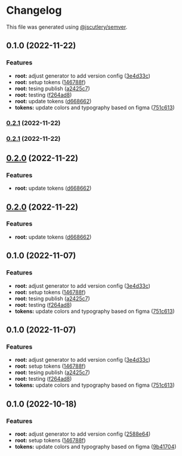 # Changelog

This file was generated using [@jscutlery/semver](https://github.com/jscutlery/semver).

## 0.1.0 (2022-11-22)


### Features

* **root:** adjust generator to add version config ([3e4d33c](https://github.com/mgonc/novatics-ui/commit/3e4d33c02094754a2cf2389d77aa92ea5c1868a5))
* **root:** setup tokens ([146788f](https://github.com/mgonc/novatics-ui/commit/146788f05ca6dfd05685111d5170bde69c8796db))
* **root:** tesing publish ([a2425c7](https://github.com/mgonc/novatics-ui/commit/a2425c7c1529c67544d53033771625f591373c23))
* **root:** testing ([f264ad8](https://github.com/mgonc/novatics-ui/commit/f264ad8d5488626a5bf6cea7d3ac8b586cbec58e))
* **root:** update tokens ([d668662](https://github.com/mgonc/novatics-ui/commit/d668662e71e9f61a2e51ee31429e3bd048c5c23c))
* **tokens:** update colors and typography based on figma ([751c613](https://github.com/mgonc/novatics-ui/commit/751c613b742bd4332fbba29acc8070060a82772e))

### [0.2.1](https://github.com/mgonc/novatics-ui/compare/tokens-0.2.0...tokens-0.2.1) (2022-11-22)

### [0.2.1](https://github.com/mgonc/novatics-ui/compare/tokens-0.2.0...tokens-0.2.1) (2022-11-22)

## [0.2.0](https://github.com/mgonc/novatics-ui/compare/tokens-0.1.0...tokens-0.2.0) (2022-11-22)


### Features

* **root:** update tokens ([d668662](https://github.com/mgonc/novatics-ui/commit/d668662e71e9f61a2e51ee31429e3bd048c5c23c))

## [0.2.0](https://github.com/mgonc/novatics-ui/compare/tokens-0.1.0...tokens-0.2.0) (2022-11-22)


### Features

* **root:** update tokens ([d668662](https://github.com/mgonc/novatics-ui/commit/d668662e71e9f61a2e51ee31429e3bd048c5c23c))

## 0.1.0 (2022-11-07)


### Features

* **root:** adjust generator to add version config ([3e4d33c](https://github.com/mgonc/novatics-ui/commit/3e4d33c02094754a2cf2389d77aa92ea5c1868a5))
* **root:** setup tokens ([146788f](https://github.com/mgonc/novatics-ui/commit/146788f05ca6dfd05685111d5170bde69c8796db))
* **root:** tesing publish ([a2425c7](https://github.com/mgonc/novatics-ui/commit/a2425c7c1529c67544d53033771625f591373c23))
* **root:** testing ([f264ad8](https://github.com/mgonc/novatics-ui/commit/f264ad8d5488626a5bf6cea7d3ac8b586cbec58e))
* **tokens:** update colors and typography based on figma ([751c613](https://github.com/mgonc/novatics-ui/commit/751c613b742bd4332fbba29acc8070060a82772e))

## 0.1.0 (2022-11-07)


### Features

* **root:** adjust generator to add version config ([3e4d33c](https://github.com/mgonc/novatics-ui/commit/3e4d33c02094754a2cf2389d77aa92ea5c1868a5))
* **root:** setup tokens ([146788f](https://github.com/mgonc/novatics-ui/commit/146788f05ca6dfd05685111d5170bde69c8796db))
* **root:** tesing publish ([a2425c7](https://github.com/mgonc/novatics-ui/commit/a2425c7c1529c67544d53033771625f591373c23))
* **root:** testing ([f264ad8](https://github.com/mgonc/novatics-ui/commit/f264ad8d5488626a5bf6cea7d3ac8b586cbec58e))
* **tokens:** update colors and typography based on figma ([751c613](https://github.com/mgonc/novatics-ui/commit/751c613b742bd4332fbba29acc8070060a82772e))

## 0.1.0 (2022-10-18)


### Features

* **root:** adjust generator to add version config ([2588e64](https://github.com/mgonc/novatics-ui/commit/2588e64d92092d4b017994267c781addf14f9fbe))
* **root:** setup tokens ([146788f](https://github.com/mgonc/novatics-ui/commit/146788f05ca6dfd05685111d5170bde69c8796db))
* **tokens:** update colors and typography based on figma ([9b41704](https://github.com/mgonc/novatics-ui/commit/9b41704b73905894956ca5d55ea43de64e8e2076))
